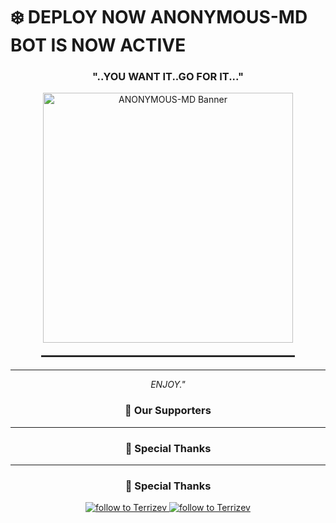 # ❄️  DEPLOY NOW ANONYMOUS-MD BOT IS NOW ACTIVE 

<h3 align="center">"..YOU WANT IT..GO FOR IT..."</h3>

<div align="center">
  <img src="https://files.catbox.moe/80g4rq.jpeg" alt="ANONYMOUS-MD Banner" width="400" />
  
  <hr style="width: 80%; margin: 20px auto; border: 0.5px solid #333;" />
</div>


---

<p align="center">
  <i>ENJOY."</i>
</p>

<div align="center">
  <h3>🌟 Our Supporters</h3>
  
  ---

### 🙏 Special Thanks
---

### 🙏 Special Thanks 

<a href="https://github.com/Terrizev">
  <img src="https://img.shields.io/badge/Thanks-Terrizev-blueviolet?style=for-the-badge&logo=github" alt="follow to Terrizev" />
</a>
<a href="https://github.com/Terrizev">
  <img src="https://img.shields.io/badge/Owner-Terrizev-blueviolet?style=for-the-badge&logo=github" alt="follow to Terrizev" />
</a>
